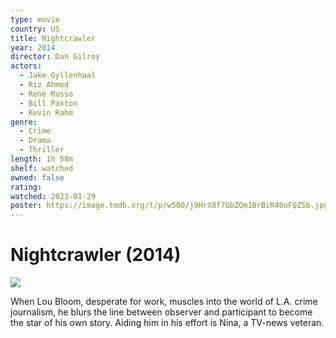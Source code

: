 ```yaml
---
type: movie
country: US
title: Nightcrawler
year: 2014
director: Dan Gilroy
actors:
  - Jake Gyllenhaal
  - Riz Ahmed
  - Rene Russo
  - Bill Paxton
  - Kevin Rahm
genre:
  - Crime
  - Drama
  - Thriller
length: 1h 58m
shelf: watched
owned: false
rating:
watched: 2023-01-29
poster: https://image.tmdb.org/t/p/w500/j9HrX8f7GbZQm1BrBiR40uFQZSb.jpg
---
```


# Nightcrawler (2014)

![](https://image.tmdb.org/t/p/w500/j9HrX8f7GbZQm1BrBiR40uFQZSb.jpg)

When Lou Bloom, desperate for work, muscles into the world of L.A. crime journalism, he blurs the line between observer and participant to become the star of his own story. Aiding him in his effort is Nina, a TV-news veteran.